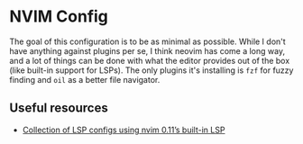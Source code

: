 # NVIM Config

The goal of this configuration is to be as minimal as possible. While I don't have anything against
plugins per se, I think neovim has come a long way, and a lot of things can be done with what the
editor provides out of the box (like built-in support for LSPs). The only plugins it's installing
is `fzf` for fuzzy finding and `oil` as a better file navigator. 

## Useful resources
- [Collection of LSP configs using nvim 0.11’s built-in LSP](https://github.com/neovim/nvim-lspconfig/tree/master)
